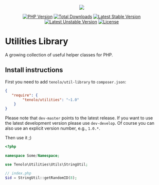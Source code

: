 <p align="center"><img src="https://tenolo.de/themes/486/img/tenolo_werbeagentur_bochum.png"7></p>

<p align="center">
<a href="https://packagist.org/packages/tenolo/utilities"><img src="https://img.shields.io/packagist/php-v/tenolo/utilities.svg?style=flat-square" alt="PHP Version"></a>
<a href="https://packagist.org/packages/tenolo/utilities"><img src="https://poser.pugx.org/tenolo/utilities/downloads.svg" alt="Total Downloads"></a>
<a href="https://packagist.org/packages/tenolo/utilities"><img src="https://poser.pugx.org/tenolo/utilities/v/stable.svg" alt="Latest Stable Version"></a>
<a href="https://packagist.org/packages/tenolo/utilities"><img src="https://poser.pugx.org/tenolo/utilities/v/unstable.svg" alt="Latest Unstable Version"></a>
<a href="https://packagist.org/packages/tenolo/utilities"><img src="https://poser.pugx.org/tenolo/utilities/license.svg" alt="License"></a>
</p>

# Utilities Library

A growing collection of useful helper classes for PHP.

## Install instructions

First you need to add `tenolo/util-library` to `composer.json`:

``` json
{
   "require": {
        "tenolo/utilities": "~1.0"
    }
}
```

Please note that `dev-master` points to the latest release. If you want to use the latest development version please use `dev-develop`. Of course you can also use an explicit version number, e.g., `1.0.*`.

Then use it ;)

``` php
<?php
 
namespace Some/Namespace;

use Tenolo\Utilities\Utils\StringUtil;

// index.php
$id = StringUtil::getRandomID(8);
```
